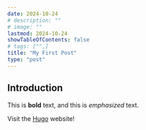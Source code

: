 ```yaml
---
date: 2024-10-24
# description: ""
# image: ""
lastmod: 2024-10-24
showTableOfContents: false
# tags: ["",]
title: "My First Post"
type: "post"
---
```


## Introduction

This is **bold** text, and this is _emphasized_ text.

Visit the [Hugo](https://gohugo.io) website!
